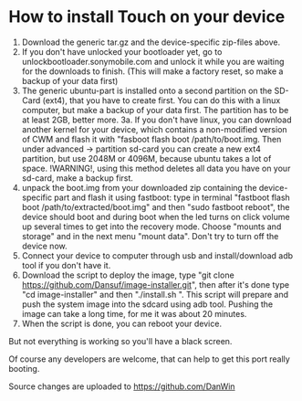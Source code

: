 How to install Touch on your device
===================================

1. Download the generic tar.gz and the device-specific zip-files above.
2. If you don't have unlocked your bootloader yet, go to unlockbootloader.sonymobile.com and unlock it while you are waiting for the downloads to finish. (This will make a factory reset, so make a backup of your data first)
3. The generic ubuntu-part is installed onto a second partition on the SD-Card (ext4), that you have to create first. You can do this with a linux computer, but make a backup of your data first. The partition has to be at least 2GB, better more.
3a. If you don't have linux, you can download another kernel for your device, which contains a non-modified version of CWM and flash it with "fasboot flash boot /path/to/boot.img. Then under advanced -> partition sd-card you can create a new ext4 partition, but use 2048M or 4096M, because ubuntu takes a lot of space. !WARNING!, using this method deletes all data you have on your sd-card, make a backup first.
4. unpack the boot.img from your downloaded zip containing the device-specific part and flash it using fastboot: type in terminal "fastboot flash boot /path/to/extracted/boot.img" and then "sudo fastboot reboot", the device should boot and during boot when the led turns on click volume up several times to get into the recovery mode. Choose "mounts and storage" and in the next menu "mount data". Don't try to turn off the device now.
5. Connect your device to computer through usb and install/download adb tool if you don't have it.
6. Download the script to deploy the image, type "git clone https://github.com/Dansuf/image-installer.git", then after it's done type "cd image-installer" and then "./install.sh <path to downloaded tar.gz> <path to extracted system.img from device-specific zip>". This script will prepare and push the system image into the sdcard using adb tool. Pushing the image can take a long time, for me it was about 20 minutes.
7. When the script is done, you can reboot your device.

But not everything is working so you'll have a black screen. 

Of course any developers are welcome, that can help to get this port really booting.

Source changes are uploaded to https://github.com/DanWin
